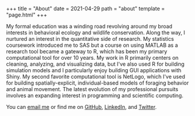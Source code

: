 +++
title = "About"
date = 2021-04-29
path = "about"
template = "page.html"
+++

My formal education was a winding road revolving around my broad interests in behavioral ecology and wildlife conservation. Along the way, I nurtured an interest in the quantitative side of research. My statistics coursework introduced me to SAS but a course on using MATLAB as a research tool became a gateway to R, which has been my primary computational tool for over 10 years. My work in R primarily centers on cleaning, analyzing, and visualizing data, but I've also used R for building simulation models and I particularly enjoy building GUI applications with Shiny. My second favorite computational tool is NetLogo, which I've used for building spatially-explicit, individual-based models of foraging behavior and animal movement. The latest evolution of my professional pursuits involves an expanding interest in programming and scientific computing. 

You can [email me](mailto:thinkelman@pm.me) or find me on [GitHub](https://github.com/hinkelman/), [LinkedIn](https://www.linkedin.com/in/travis-hinkelman-36604955/), and [Twitter](https://twitter.com/travishinkelman).
